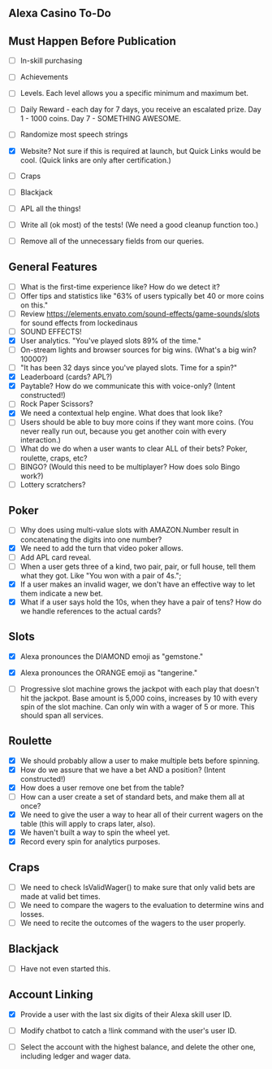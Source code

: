 ## Alexa Casino To-Do

## Must Happen Before Publication
* [ ] In-skill purchasing
* [ ] Achievements
* [ ] Levels.  Each level allows you a specific minimum and maximum bet. 
* [ ] Daily Reward - each day for 7 days, you receive an escalated prize.  Day 1 - 1000 coins.  Day 7 - SOMETHING AWESOME.
* [ ] Randomize most speech strings
* [x] Website?  Not sure if this is required at launch, but Quick Links would be cool. (Quick links are only after certification.)
* [ ] Craps
* [ ] Blackjack
* [ ] APL all the things!
* [ ] Write all (ok most) of the tests!  (We need a good cleanup function too.)
* [ ] Remove all of the unnecessary fields from our queries.


## General Features
* [ ] What is the first-time experience like?  How do we detect it?
* [ ] Offer tips and statistics like "63% of users typically bet 40 or more coins on this."
* [ ] Review https://elements.envato.com/sound-effects/game-sounds/slots for sound effects from lockedinaus
* [ ] SOUND EFFECTS!
* [x] User analytics.  "You've played slots 89% of the time."
* [ ] On-stream lights and browser sources for big wins.  (What's a big win? 10000?)
* [ ] "It has been 32 days since you've played slots.  Time for a spin?"
* [x] Leaderboard (cards? APL?)
* [x] Paytable?  How do we communicate this with voice-only? (Intent constructed!)
* [ ] Rock Paper Scissors?
* [x] We need a contextual help engine.  What does that look like?
* [ ] Users should be able to buy more coins if they want more coins.  (You never really run out, because you get another coin with every interaction.)
* [ ] What do we do when a user wants to clear ALL of their bets?  Poker, roulette, craps, etc?
* [ ] BINGO? (Would this need to be multiplayer?  How does solo Bingo work?)
* [ ] Lottery scratchers?

## Poker
* [ ] Why does using multi-value slots with AMAZON.Number result in concatenating the digits into one number?
* [x] We need to add the turn that video poker allows.
* [ ] Add APL card reveal.
* [ ] When a user gets three of a kind, two pair, pair, or full house, tell them what they got.  Like "You won with a pair of 4s.";
* [x] If a user makes an invalid wager, we don't have an effective way to let them indicate a new bet.
* [x] What if a user says hold the 10s, when they have a pair of tens?  How do we handle references to the actual cards?

## Slots
* [x] Alexa pronounces the DIAMOND emoji as "gemstone."
* [x] Alexa pronounces the ORANGE emoji as "tangerine."
* [ ] Progressive slot machine grows the jackpot with each play that doesn't hit the jackpot.  Base amount is 5,000 coins, increases by 10 with every spin of the slot machine.  Can only win with a wager of 5 or more.  This should span all services.


## Roulette
* [x] We should probably allow a user to make multiple bets before spinning.
* [x] How do we assure that we have a bet AND a position? (Intent constructed!)
* [x] How does a user remove one bet from the table?
* [ ] How can a user create a set of standard bets, and make them all at once?
* [x] We need to give the user a way to hear all of their current wagers on the table (this will apply to craps later, also).
* [x] We haven't built a way to spin the wheel yet.
* [x] Record every spin for analytics purposes.

## Craps
* [ ] We need to check IsValidWager() to make sure that only valid bets are made at valid bet times.
* [ ] We need to compare the wagers to the evaluation to determine wins and losses.
* [ ] We need to recite the outcomes of the wagers to the user properly.

## Blackjack
* [ ] Have not even started this. 

## Account Linking
* [x] Provide a user with the last six digits of their Alexa skill user ID.
* [ ] Modify chatbot to catch a !link command with the user's user ID.
* [ ] Select the account with the highest balance, and delete the other one, including ledger and wager data.

